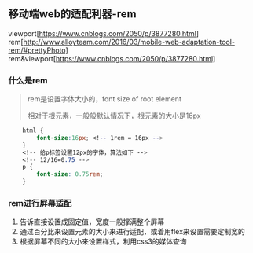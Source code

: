 ## 移动端web的适配利器-rem
viewport[https://www.cnblogs.com/2050/p/3877280.html]
rem[http://www.alloyteam.com/2016/03/mobile-web-adaptation-tool-rem/#prettyPhoto]
rem&viewport[https://www.cnblogs.com/2050/p/3877280.html]
### 什么是rem
> rem是设置字体大小的，font size of root element
>
> 相对于根元素，一般般默认情况下，根元素的大小是16px

```css
	html {
		font-size:16px; <!-- 1rem = 16px -->
	}
	<!-- 给p标签设置12px的字体，算法如下 -->
	<!-- 12/16=0.75 -->
	p {
		font-size: 0.75rem; 
 	}
```

### rem进行屏幕适配
1. 告诉直接设置成固定值，宽度一般撑满整个屏幕
2. 通过百分比来设置元素的大小来进行适配，或着用flex来设置需要定制宽的
3. 根据屏幕不同的大小来设置样式，利用css3的媒体查询